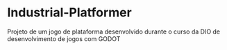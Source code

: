 # Industrial-Platformer
Projeto de um jogo de plataforma desenvolvido durante o curso da DIO de desenvolvimento de jogos com GODOT
